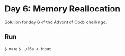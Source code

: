 # Day 6: Memory Reallocation
Solution for [day 6](https://adventofcode.com/2017/day/6) of the Advent of Code challenge.

## Run
`$ make`
`$ ./06a < input`
